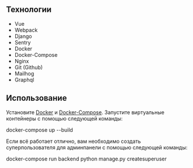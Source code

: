 ## Технологии

- Vue
- Webpack
- Django
- Sentry
- Docker
- Docker-Compose
- Nginx
- Git (Github)
- Mailhog
- Graphql

## Использование

Установите [Docker](https://docs.docker.com/install/) и [Docker-Compose](https://docs.docker.com/compose/). Запустите виртуальные контейнеры с помощью следующей команды:

docker-compose up --build

Если всё работает отлично, вам необходимо создать суперпользователя для админпанели с помощью следующей команды:

docker-compose run backend python manage.py createsuperuser
